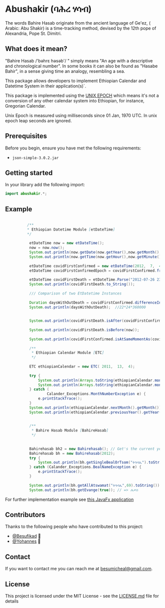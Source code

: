 # Abushakir (ባሕረ ሃሳብ)

The words Bahire Hasab originate from the ancient language of Ge'ez, ( Arabic: Abu Shakir) is a
time-tracking method, devised by the 12th pope of Alexandria, Pope St. Dimitri.

## What does it mean?

"Bahire Hasab /'bəhrɛ həsəb'/  " simply means "An age with a descriptive and chronological number". In some books it can also be found as "Hasabe Bahir", in a sense giving time an analogy, resembling a sea.

This package allows developers to implement Ethiopian Calendar and Datetime System in their application(s)`.

This package is implemented using the [UNIX EPOCH](https://en.wikipedia.org/wiki/Unix_time) which
means it's not a conversion of any other calendar system into Ethiopian, for instance, Gregorian Calendar.

Unix Epoch is measured using milliseconds since 01 Jan, 1970 UTC. In unix epoch leap seconds are ignored.

## Prerequisites

Before you begin, ensure you have met the following requirements:

* ```json-simple-3.0.2.jar```


## Getting started



In your library add the following import:

```Java
import abushakir.*;
```
## Example

```java
           
          /**
          * Ethiopian Datetime Module [etDateTime]
          */
           
           etDateTime now = new etDateTime();
           now = now.now();
           System.out.println(now.getDate(now.getYear(),now.getMonth(), now.getDay()));
           System.out.println(now.getTime(now.getHour(),now.getMinute(),now.getSecond()));
   
           etDateTime covidFirstConfirmed = new etDateTime(2012,  7,  4);
           etDateTime covidFirstConfirmedEpoch = covidFirstConfirmed.fromMillisecondsSinceEpoch(covidFirstConfirmed.moment);
   
           etDateTime covidFirstDeath = etDateTime.Parse("2012-07-26 23:00:00");
           System.out.println(covidFirstDeath.to_String());
   
           /// Comparison of two EtDatetime Instances
   
           Duration daysWithOutDeath = covidFirstConfirmed.differenceInDays(covidFirstDeath);
           System.out.println(daysWithOutDeath);  //22*24*360000
   
   
           System.out.println(covidFirstDeath.isAfter(covidFirstConfirmed));
   
           System.out.println(covidFirstDeath.isBefore(now));
   
           System.out.println(covidFirstConfirmed.isAtSameMomentAs(covidFirstConfirmedEpoch));
   
           /**
            * Ethiopian Calendar Module [ETC]
            */
   
           ETC ethiopianCalendar = new ETC( 2011,  13,  4);
   
           try {
               System.out.println(Arrays.toString(ethiopianCalendar.monthDays(true, true)));    // Iterable Object of the given month
               System.out.println(Arrays.toString(ethiopianCalendar.monthDays()));        // => [2012, 7, 1, 1]
           } catch (
                   Calander_Exceptions.MonthNumberException e) {
               e.printStackTrace();
           }
           System.out.println(ethiopianCalendar.nextMonth().getMonth()); // => ETC instance of nextMonth, same year
           System.out.println(ethiopianCalendar.previousYear().getYear()); // => ETC instance of prevYear, same month
   
   
           /**
            * Bahire Hasab Module [BahireHasab]
            */
   
   
           Bahirehasab bh2 = new Bahirehasab(); // Get's the current year
           Bahirehasab bh = new Bahirehasab(2012);
           try {
               System.out.println(bh.getSingleBealOrTsom("ትንሳኤ").toString()); // {month: ሚያዝያ, date: 16}
           } catch (Calander_Exceptions.BealNameException e) {
               e.printStackTrace();
           }
   
           System.out.println(bh.getAllAtswamat("ትንሳኤ",69).toString()); // => List of All fasting and Movable holidays
           System.out.println(bh.getEvange(true)); // => ሉቃስ
```
For further implementation example see [this JavaFx application](https://github.com/Besufikad17/CalanderFx)


## Contributors

Thanks to the following people who have contributed to this project:

* [@Besufikad](https://github.com/Besufikad17) 📖
* [@Yohannes](https://github.com/YohannesTz) 📖

<!---You might want to consider using something like the [All Contributors](https://github.com/all-contributors/all-contributors) specification and its [emoji key](https://allcontributors.org/docs/en/emoji-key).--->

## Contact

If you want to contact me you can reach me at <besumicheal@gmail.com>.

## License
<!--- If you're not sure which open license to use see https://choosealicense.com/--->

This project is licensed under the MIT License - see the [LICENSE.md](LICENSE) file for details
